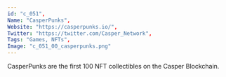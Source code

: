 ```yaml
--- 
id: "c_051", 
Name: "CasperPunks", 
Website: "https://casperpunks.io/", 
Twitter: "https://twitter.com/Casper_Network", 
Tags: "Games, NFTs", 
Image: "c_051_00_casperpunks.png" 
--- 
```

<!--lang:en--> 
CasperPunks are the first 100 NFT collectibles on the Casper Blockchain.
<!--lang:es--] 
CasperPunks are the first 100 NFT collectibles on the Casper Blockchain.
<!--lang:de--] 
CasperPunks are the first 100 NFT collectibles on the Casper Blockchain.
<!--lang:fr--] 
CasperPunks are the first 100 NFT collectibles on the Casper Blockchain.
<!--lang:pl--] 
CasperPunks are the first 100 NFT collectibles on the Casper Blockchain.
<!--lang:pt--] 
CasperPunks are the first 100 NFT collectibles on the Casper Blockchain.
[!--lang:*--> 
